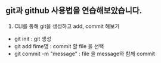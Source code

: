 ## **git과 github 사용법을 연습해보았습니다.**

1. CLI를 통해 git을 생성하고 add, commit 해보기
- git init : git 생성
- git add fime명 : commit 할 file 을 선택
- git commit -m "message" : file 을 message와 함께 commit

